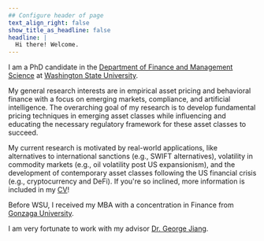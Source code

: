 ```yaml
---
## Configure header of page
text_align_right: false
show_title_as_headline: false
headline: |
  Hi there! Welcome.
---
```


<!-- this is a subheadline -->
I am a PhD candidate in the [Department of Finance and Management Science](https://business.wsu.edu/departments/finance-management-science/) at [Washington State University](https://wsu.edu/).

My general research interests are in empirical asset pricing and behavioral finance with a focus on emerging markets, compliance, and artificial intelligence.  The overarching goal of my research is to develop fundamental pricing techniques in emerging asset classes while influencing and educating the necessary regulatory framework for these asset classes to succeed.    

My current research is motivated by real-world applications, like alternatives to international sanctions (e.g., SWIFT alternatives), volatility in commodity markets (e.g., oil volatility post US expansionism), and the development of contemporary asset classes following the US financial crisis (e.g., cryptocurrency and DeFi).  If you're so inclined, more information is included in my [CV](https://www.adambozman.com/about/CV.pdf/)!

Before WSU, I received my MBA with a concentration in Finance from [Gonzaga University](https://www.gonzaga.edu/school-of-business-administration).

I am very fortunate to work with my advisor [Dr. George Jiang](https://directory.business.wsu.edu/Directory/Profile/george.jiang/).
